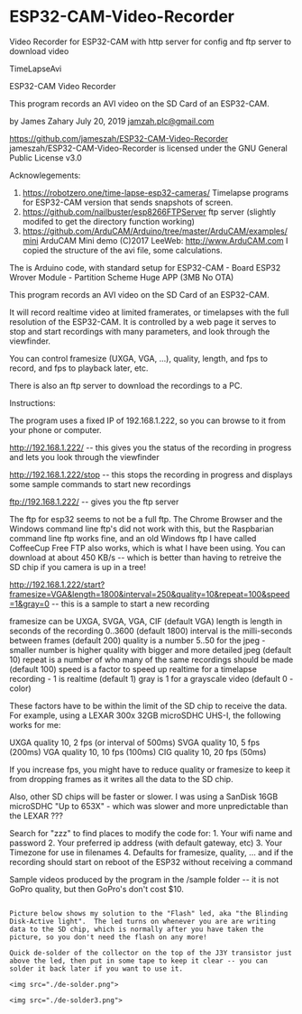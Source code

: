 # ESP32-CAM-Video-Recorder
Video Recorder for ESP32-CAM with http server for config and ftp server to download video

TimeLapseAvi

  ESP32-CAM Video Recorder

  This program records an AVI video on the SD Card of an ESP32-CAM.
  
  by James Zahary July 20, 2019
     jamzah.plc@gmail.com

  https://github.com/jameszah/ESP32-CAM-Video-Recorder
    jameszah/ESP32-CAM-Video-Recorder is licensed under the
    GNU General Public License v3.0

  Acknowlegements:

  1.  https://robotzero.one/time-lapse-esp32-cameras/
      Timelapse programs for ESP32-CAM version that sends snapshots of screen.
  2.  https://github.com/nailbuster/esp8266FTPServer
      ftp server (slightly modifed to get the directory function working)
  3.  https://github.com/ArduCAM/Arduino/tree/master/ArduCAM/examples/mini
      ArduCAM Mini demo (C)2017 LeeWeb: http://www.ArduCAM.com
      I copied the structure of the avi file, some calculations.

  The is Arduino code, with standard setup for ESP32-CAM
    - Board ESP32 Wrover Module
    - Partition Scheme Huge APP (3MB No OTA)
    
  This program records an AVI video on the SD Card of an ESP32-CAM.
  
  It will record realtime video at limited framerates, or timelapses with the full resolution of the ESP32-CAM.
  It is controlled by a web page it serves to stop and start recordings with many parameters, and look through the viewfinder.
  
  You can control framesize (UXGA, VGA, ...), quality, length, and fps to record, and fps to playback later, etc.

  There is also an ftp server to download the recordings to a PC.

  Instructions:

  The program uses a fixed IP of 192.168.1.222, so you can browse to it from your phone or computer.
  
  http://192.168.1.222/ -- this gives you the status of the recording in progress and lets you look through the viewfinder

  http://192.168.1.222/stop -- this stops the recording in progress and displays some sample commands to start new recordings

  ftp://192.168.1.222/ -- gives you the ftp server

  The ftp for esp32 seems to not be a full ftp.  The Chrome Browser and the Windows command line ftp's did not work with this, but
  the Raspbarian command line ftp works fine, and an old Windows ftp I have called CoffeeCup Free FTP also works, which is what I have been using.
  You can download at about 450 KB/s -- which is better than having to retreive the SD chip if you camera is up in a tree!
  
  http://192.168.1.222/start?framesize=VGA&length=1800&interval=250&quality=10&repeat=100&speed=1&gray=0  -- this is a sample to start a new recording

  framesize can be UXGA, SVGA, VGA, CIF (default VGA)
  length is length in seconds of the recording 0..3600 (default 1800)
  interval is the milli-seconds between frames (default 200)
  quality is a number 5..50 for the jpeg  - smaller number is higher quality with bigger and more detailed jpeg (default 10)
  repeat is a number of who many of the same recordings should be made (default 100)
  speed is a factor to speed up realtime for a timelapse recording - 1 is realtime (default 1)
  gray is 1 for a grayscale video (default 0 - color)

  These factors have to be within the limit of the SD chip to receive the data.
  For example, using a LEXAR 300x 32GB microSDHC UHS-I, the following works for me:

  UXGA quality 10,  2 fps (or interval of 500ms)
  SVGA quality 10,  5 fps (200ms)
  VGA  quality 10, 10 fps (100ms)
  CIG  quality 10, 20 fps (50ms)

  If you increase fps, you might have to reduce quality or framesize to keep it from dropping frames as it writes all the data to the SD chip.

  Also, other SD chips will be faster or slower.  I was using a SanDisk 16GB microSDHC "Up to 653X" - which was slower and more unpredictable than the LEXAR ???

  Search for "zzz" to find places to modify the code for:
    1.  Your wifi name and password
    2.  Your preferred ip address (with default gateway, etc)
    3.  Your Timezone for use in filenames
    4.  Defaults for framesize, quality, ... and if the recording should start on reboot of the ESP32 without receiving a command
  



Sample videos produced by the program in the /sample folder -- it is not GoPro quality, but then GoPro's don't cost $10.

~~~~~~~~~~~~~

Picture below shows my solution to the "Flash" led, aka "the Blinding Disk-Active light".  The led turns on whenever you are are writing data to the SD chip, which is normally after you have taken the picture, so you don't need the flash on any more!  

Quick de-solder of the collector on the top of the J3Y transistor just above the led, then put in some tape to keep it clear -- you can solder it back later if you want to use it.

<img src="./de-solder.png">

<img src="./de-solder3.png">
